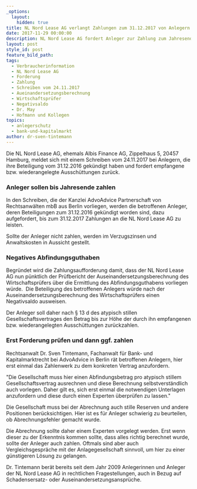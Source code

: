 ```yaml
---
_options:
  layout:
    hidden: true
title: NL Nord Lease AG verlangt Zahlungen zum 31.12.2017 von Anlegern
date: 2017-11-29 00:00:00
description: NL Nord Lease AG fordert Anleger zur Zahlung zum Jahresende auf
layout: post
style_id: post
feature_bild_path:
tags:
  - Verbraucherinformation
  - NL Nord Lease AG
  - Forderung
  - Zahlung
  - Schreiben vom 24.11.2017
  - Aueinandersetzungsberechnung
  - Wirtschaftsprüfer
  - Negativsaldo
  - Dr. May
  - Hofmann und Kollegen
topics:
  - anlegerschutz
  - bank-und-kapitalmarkt
author: dr-sven-tintemann
---
```



Die NL Nord Lease AG, ehemals Albis Finance AG, Zippelhaus 5, 20457 Hamburg, meldet sich mit einem Schreiben vom 24.11.2017 bei Anlegern, die ihre Beteiligung vom 31.12.2016 gekündigt haben und fordert empfangene bzw. wiederangelegte Ausschüttungen zurück.

### Anleger sollen bis Jahresende zahlen

In den Schreiben, die der Kanzlei AdvoAdvice Partnerschaft von Rechtsanwälten mbB aus Berlin vorliegen, werden die betroffenen Anleger, deren Beteiligungen zum 31.12.2016 gekündigt worden sind, dazu aufgefordert, bis zum 31.12.2017 Zahlungen an die NL Nord Lease AG zu leisten.

Sollte der Anleger nicht zahlen, werden im Verzugszinsen und Anwaltskosten in Aussicht gestellt.

### Negatives Abfindungsguthaben

Begründet wird die Zahlungsaufforderung damit, dass der NL Nord Lease AG nun pünktlich der Prüfbericht der Auseinandersetzungsberechnung des Wirtschaftsprüfers über die Ermittlung des Abfindungsguthabens vorliegen würde.  Die Beteiligung des betroffenen Anlegers würde nach der Auseinandersetzungsberechnung des Wirtschaftsprüfers einen Negativsaldo ausweisen.

Der Anleger soll daher nach § 13 d des atypisch stillen Gesellschaftsvertrages den Betrag bis zur Höhe der durch ihn empfangenen bzw. wiederangelegten Ausschüttungen zurückzahlen.

### Erst Forderung prüfen und dann ggf. zahlen

Rechtsanwalt Dr. Sven Tintemann, Fachanwalt für Bank- und Kapitalmarktrecht bei AdvoAdvice in Berlin rät betroffenen Anlegern, hier erst einmal das Zahlenwerk zu dem konkreten Vertrag anzufordern.

"Die Gesellschaft muss hier einen Abfindungsbetrag pro atypisch stillem Gesellschaftsvertrag ausrechnen und diese Berechnung selbstverständlich auch vorlegen. Daher gilt es, sich erst einmal die notwendigen Unterlagen anzufordern und diese durch einen Experten überprüfen zu lassen."

Die Gesellschaft muss bei der Abrechnung auch stille Reserven und andere Positionen berücksichtigen. Hier ist es für Anleger schwierig zu beurteilen, ob Abrechnungsfehler gemacht wurde.

Die Abrechnung sollte daher einem Experten vorgelegt werden. Erst wenn dieser zu der Erkenntnis kommen sollte, dass alles richtig berechnet wurde, sollte der Anleger auch zahlen. Oftmals sind aber auch Vergleichsgespräche mit der Anlagegesellschaft sinnvoll, um hier zu einer günstigeren Lösung zu gelangen.

Dr. Tintemann berät bereits seit dem Jahr 2009 Anlegerinnen und Anleger der NL Nord Lease AG in rechtlichen Fragestellungen, auch in Bezug auf Schadensersatz- oder Auseinandersetzungsansprüche.